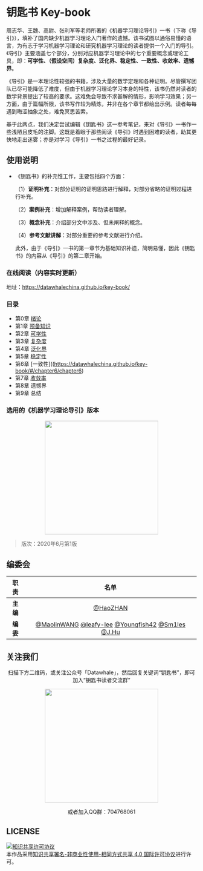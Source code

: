 # 钥匙书 Key-book

周志华、王魏、高尉、张利军等老师所著的《机器学习理论导引》一书（下称《导引》），填补了国内缺少机器学习理论入门著作的遗憾。该书试图以通俗易懂的语言，为有志于学习机器学习理论和研究机器学习理论的读者提供一个入门的导引。《导引》主要涵盖七个部分，分别对应机器学习理论中的七个重要概念或理论工具，即：**可学性、（假设空间）复杂度、泛化界、稳定性、一致性、收敛率、遗憾界**。

《导引》是一本理论性较强的书籍，涉及大量的数学定理和各种证明。尽管撰写团队已尽可能降低了难度，但由于机器学习理论学习本身的特性，该书仍然对读者的数学背景提出了较高的要求。这难免会导致不求甚解的情形，影响学习效果；另一方面，由于篇幅所限，该书写作较为精炼，并非在各个章节都给出示例。读者每每遇到晦涩抽象之处，难免冥思苦索。

基于此两点，我们决定尝试编辑《钥匙书》这一参考笔记，来对《导引》一书作一些浅陋且皮毛的注脚。这既是着眼于那些阅读《导引》时遇到困难的读者，助其更快地走出迷雾；亦是对学习《导引》一书之过程的最好记录。

## 使用说明

- 《钥匙书》的补充性工作，主要包括四个方面：

  （1）**证明补充**：对部分证明的证明思路进行解释，对部分省略的证明过程进行补充。

  （2）**案例补充**：增加解释案例，帮助读者理解。

  （3）**概念补充**：介绍部分文中涉及、但未阐释的概念。

  （4）**参考文献讲解**：对部分重要的参考文献进行介绍。

  此外，由于《导引》一书的第一章节为基础知识补遗，简明易懂，因此《钥匙书》的内容从《导引》的第二章开始。

### 在线阅读（内容实时更新）
地址：https://datawhalechina.github.io/key-book/



### 目录

- 第0章 [绪论](https://datawhalechina.github.io/key-book/#/chapter0/chapter0)
- 第1章 [预备知识](https://datawhalechina.github.io/key-book/#/chapter1/chapter1)
- 第2章 [可学性](https://datawhalechina.github.io/key-book/#/chapter2/chapter2)
- 第3章 [复杂度](https://datawhalechina.github.io/key-book/#/chapter3/chapter3)
- 第4章 [泛化界](https://datawhalechina.github.io/key-book/#/chapter4/chapter4)
- 第5章 [稳定性](https://datawhalechina.github.io/key-book/#/chapter5/chapter5)
- 第6章 [一致性]((https://datawhalechina.github.io/key-book/#/chapter6/chapter6)
- 第7章 [收敛率](https://datawhalechina.github.io/key-book/#/chapter7/chapter7)
- 第8章 遗憾界
- 第9章 总结

### 选用的《机器学习理论导引》版本

<center><img src="https://github.com/datawhalechina/key-book/raw/master/res/mlt.jpg" width="300" height= "300"></center>

> 版次：2020年6月第1版<br>

## 编委会

| 职责 | 名单 |
| :---: | :---: |
| **主编** | [@HaoZHAN](https://github.com/zhanhao93) |
| **编委** | [@MaolinWANG](https://github.com/mlw67) [@leafy-lee](https://github.com/leafy-lee) [@Youngfish42](https://github.com/youngfish42) [@Sm1les](https://github.com/Sm1les) [@J.Hu](https://github.com/inlmouse) | 



## 关注我们
<div align=center>
<p>扫描下方二维码，或关注公众号「Datawhale」，然后回复关键词“钥匙书”，即可加入“钥匙书读者交流群”</p>
<img src="https://github.com/datawhalechina/key-book/raw/master/res/qr.jpeg" width="300" height= "300">
<p>或者加入QQ群：704768061</p>
</div>

## LICENSE
<a rel="license" href="http://creativecommons.org/licenses/by-nc-sa/4.0/"><img alt="知识共享许可协议" style="border-width:0" src="https://i.creativecommons.org/l/by-nc-sa/4.0/88x31.png" /></a><br />本作品采用<a rel="license" href="http://creativecommons.org/licenses/by-nc-sa/4.0/">知识共享署名-非商业性使用-相同方式共享 4.0 国际许可协议</a>进行许可。
